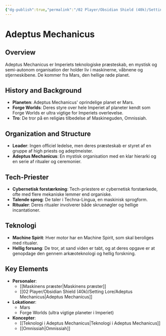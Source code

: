 ```yaml
---
{"dg-publish":true,"permalink":"/02 Player/Obsidian Shield (40k)/Setting Lore/Adeptus Mechanicus/","title":"Adeptus Mechanicus","tags":["campaign","general-knowledge","astartes","imperium-of-man","sci-fi"]}
---
```



# Adeptus Mechanicus

## Overview
Adeptus Mechanicus er Imperiets teknologiske præsteskab, en mystisk og semi-autonom organisation der holder liv i maskinerne, våbnene og stjerneskibene. De kommer fra Mars, den hellige røde planet.

## History and Background

- **Planeten**: Adeptus Mechanicus' oprindelige planet er Mars.
- **Forge Worlds**: Deres styre over hele Imperiet af planeter kendt som Forge Worlds er ultra vigtige for Imperiets overlevelse.
- **Tro**: De tror på en religiøs tilbedelse af Maskineguden, Omnissiah.

## Organization and Structure

- **Leader**: Ingen officiel ledelse, men deres præsteskab er styret af en gruppe af high priests og adeptmeister.
- **Adeptus Mechanicus**: En mystisk organisation med en klar hierarki og en serie af ritualer og ceremonier.

## Tech-Priester

- **Cybernetisk forstærkning**: Tech-priestere er cybernetisk forstærkede, ofte med flere mekaniske lemmer end organiske.
- **Talende sprog**: De taler i Techna-Lingua, en maskinisk sprogform.
- **Ritualer**: Deres ritualer involverer både skruenøgler og hellige incantationer.

## Teknologi

- **Machine Spirit**: Hver motor har en Machine Spirit, som skal beroliges med ritualer.
- **Hellig forsang**: De tror, at sand viden er tabt, og at deres opgave er at genopdage den gennem arkæoteknologi og hellig forskning.

## Key Elements

- **Personaler**:
  - [[Maskinens præster\|Maskinens præster]]
  - [[02 Player/Obsidian Shield (40k)/Setting Lore/Adeptus Mechanicus\|Adeptus Mechanicus]]
- **Lokationer**:
  - Mars
  - Forge Worlds (ultra vigtige planeter i Imperiet)
- **Koncepter**:
  - [[Teknologi i Adeptus Mechanicus\|Teknologi i Adeptus Mechanicus]]
  - [[Omnissiah\|Omnissiah]]